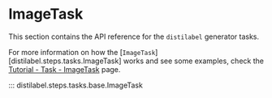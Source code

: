 # ImageTask

This section contains the API reference for the `distilabel` generator tasks.

For more information on how the [`ImageTask`][distilabel.steps.tasks.ImageTask] works and see some examples, check the [Tutorial - Task - ImageTask](../../sections/how_to_guides/basic/task/generator_task.md) page.

::: distilabel.steps.tasks.base.ImageTask
